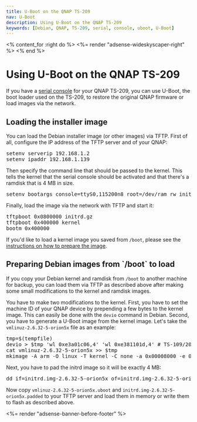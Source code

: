 ```yaml
---
title: U-Boot on the QNAP TS-209
nav: U-Boot
description: Using U-Boot on the QNAP TS-209
keywords: [Debian, QNAP, TS-209, serial, console, uboot, U-Boot]
---
```


<% content_for :right do %>
<%= render "adsense-wideskyscaper-right" %>
<% end %>

<h1>Using U-Boot on the QNAP TS-209</h1>

If you have a <a href = "../serial">serial console</a> for your QNAP
TS-209, you can use U-Boot, the boot loader used on the TS-209, to restore
the original QNAP firmware or load images via the network.

<h2><a id = "load">Loading the installer image</a></h2>

You can load the Debian installer image (or other images) via TFTP.  First
of all, configure the IP address of the TFTP server and of your QNAP:

<div class="code">
<pre>
setenv serverip 192.168.1.2
setenv ipaddr 192.168.1.139
</pre>
</div>

Then specify the command line that should be passed to the kernel.  This
tells the kernel that the serial console should be activated and that
there's a ramdisk that is 4 MB in size.

<div class="code">
<pre>
setenv bootargs console=ttyS0,115200n8 root=/dev/ram rw initrd=0x800000,0x3fffff
</pre>
</div>

Finally, load the image via the network with TFTP and start it:

<div class="code">
<pre>
tftpboot 0x0800000 initrd.gz
tftpboot 0x400000 kernel
bootm 0x400000
</pre>
</div>

If you'd like to load a kernel image you saved from `/boot`, please see the
<a href = "#prepare">instructions on how to prepare the image</a>.

<h2><a id = "prepare">Preparing Debian images from `/boot` to load</a></h2>

If you copy your Debian kernel and ramdisk from `/boot` to another machine
for backup, you can load them via TFTP as described above after making some
small modifications to the kernel and ramdisk images.

You have to make two modifications to the kernel.  First, you have to set
the machine ID of your QNAP device by prepending a few bytes to the kernel
image.  This can easily be done with the `devio` command in Debian.
Second, you have to generate a U-Boot image from the kernel image.  Let's
take the `vmlinuz-2.6.32-5-orion5x` file as an example:

<div class="code">
<pre>
tmp=$(tempfile)
devio &gt; $tmp 'wl 0xe3a01c06,4' 'wl 0xe381101d,4' # TS-109/209
cat vmlinuz-2.6.32-5-orion5x &gt;&gt; $tmp
mkimage -A arm -O linux -T kernel -C none -a 0x00008000 -e 0x00008000 -d $tmp vmlinuz-2.6.32-5-orion5x.uboot
</pre>
</div>

Next, you have to pad the initrd image so it will be exactly 4 MB:

<div class="code">
<pre>
dd if=initrd.img-2.6.32-5-orion5x of=initrd.img-2.6.32-5-orion5x.padded ibs=4194304 conv=sync
</pre>
</div>

Now copy `vmlinuz-2.6.32-5-orion5x.uboot` and
`initrd.img-2.6.32-5-orion5x.padded` to your TFTP server and load them in
memory or write them to flash as described above.

<div class="bbf">
<%= render "adsense-banner-before-footer" %>
</div>

